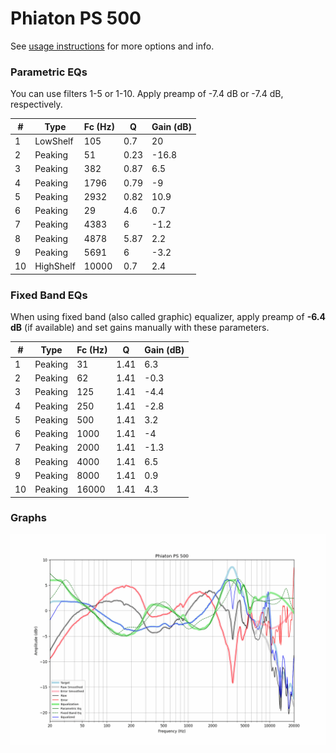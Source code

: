 # Phiaton PS 500
See [usage instructions](https://github.com/jaakkopasanen/AutoEq#usage) for more options and info.

### Parametric EQs
You can use filters 1-5 or 1-10. Apply preamp of -7.4 dB or -7.4 dB, respectively.

|   # | Type      |   Fc (Hz) |    Q |   Gain (dB) |
|-----|-----------|-----------|------|-------------|
|   1 | LowShelf  |       105 | 0.7  |        20   |
|   2 | Peaking   |        51 | 0.23 |       -16.8 |
|   3 | Peaking   |       382 | 0.87 |         6.5 |
|   4 | Peaking   |      1796 | 0.79 |        -9   |
|   5 | Peaking   |      2932 | 0.82 |        10.9 |
|   6 | Peaking   |        29 | 4.6  |         0.7 |
|   7 | Peaking   |      4383 | 6    |        -1.2 |
|   8 | Peaking   |      4878 | 5.87 |         2.2 |
|   9 | Peaking   |      5691 | 6    |        -3.2 |
|  10 | HighShelf |     10000 | 0.7  |         2.4 |

### Fixed Band EQs
When using fixed band (also called graphic) equalizer, apply preamp of **-6.4 dB** (if available) and set gains manually with these parameters.

|   # | Type    |   Fc (Hz) |    Q |   Gain (dB) |
|-----|---------|-----------|------|-------------|
|   1 | Peaking |        31 | 1.41 |         6.3 |
|   2 | Peaking |        62 | 1.41 |        -0.3 |
|   3 | Peaking |       125 | 1.41 |        -4.4 |
|   4 | Peaking |       250 | 1.41 |        -2.8 |
|   5 | Peaking |       500 | 1.41 |         3.2 |
|   6 | Peaking |      1000 | 1.41 |        -4   |
|   7 | Peaking |      2000 | 1.41 |        -1.3 |
|   8 | Peaking |      4000 | 1.41 |         6.5 |
|   9 | Peaking |      8000 | 1.41 |         0.9 |
|  10 | Peaking |     16000 | 1.41 |         4.3 |

### Graphs
![](./Phiaton%20PS%20500.png)
